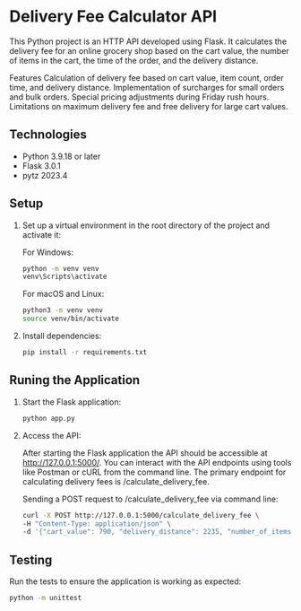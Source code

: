 # Delivery Fee Calculator API

This Python project is an HTTP API developed using Flask. It calculates the delivery fee for an online grocery shop based on the cart value, the number of items in the cart, the time of the order, and the delivery distance.


Features
Calculation of delivery fee based on cart value, item count, order time, and delivery distance.
Implementation of surcharges for small orders and bulk orders.
Special pricing adjustments during Friday rush hours.
Limitations on maximum delivery fee and free delivery for large cart values.

## Technologies
* Python 3.9.18 or later
* Flask 3.0.1
* pytz 2023.4

## Setup

1. Set up a virtual environment in the root directory of the project and activate it:
    
    For Windows:
    ``` sh
    python -m venv venv
    venv\Scripts\activate
    ```
    For macOS and Linux:
    ``` sh
    python3 -m venv venv
    source venv/bin/activate
    ```

2. Install dependencies:

    ``` sh
    pip install -r requirements.txt
    ```  

## Runing the Application

1. Start the Flask application:
    
    ``` sh
    python app.py
    ```  

2. Access the API:

    After starting the Flask application the API should be accessible at http://127.0.0.1:5000/.
    You can interact with the API endpoints using tools like Postman or cURL from the command line. The primary endpoint for calculating delivery fees is /calculate_delivery_fee.

    Sending a POST request to /calculate_delivery_fee via command line:

    ``` sh
    curl -X POST http://127.0.0.1:5000/calculate_delivery_fee \
    -H "Content-Type: application/json" \
    -d '{"cart_value": 790, "delivery_distance": 2235, "number_of_items": 4, "time": "2024-01-15T13:00:00Z"}'
    ```  



## Testing

Run the tests to ensure the application is working as expected:

``` sh
python -m unittest
```  


